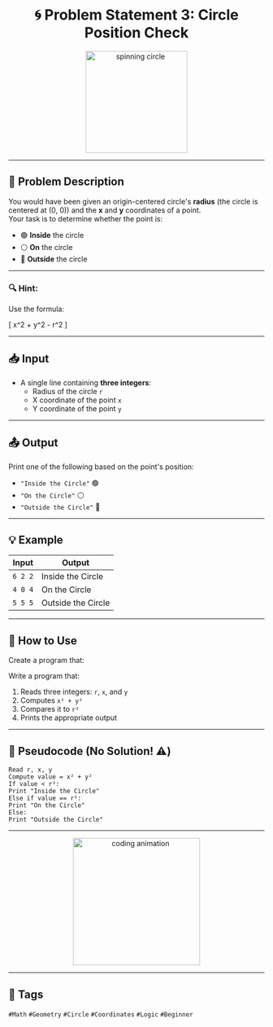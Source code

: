 <h1 align="center">🌀 Problem Statement 3: Circle Position Check</h1>

<p align="center">
  <img src="https://media.giphy.com/media/du3J3cXyzhj75IOgvA/giphy.gif" width="200" alt="spinning circle" />
</p>

---

## 📝 Problem Description

You would have been given an origin-centered circle's **radius** (the circle is centered at (0, 0)) and the **x** and **y** coordinates of a point.  
Your task is to determine whether the point is:

- 🟢 **Inside** the circle
- ⚪ **On** the circle
- 🔴 **Outside** the circle

---

### 🔍 Hint:

Use the formula:

\[
x^2 + y^2 - r^2
\]

---

## 📥 Input

- A single line containing **three integers**:
  - Radius of the circle `r`
  - X coordinate of the point `x`
  - Y coordinate of the point `y`

---

## 📤 Output

Print one of the following based on the point's position:

- `"Inside the Circle"` 🟢
- `"On the Circle"` ⚪
- `"Outside the Circle"` 🔴

---

## 💡 Example

| Input    | Output             |
|----------|--------------------|
| `6 2 2`  | Inside the Circle  |
| `4 0 4`  | On the Circle      |
| `5 5 5`  | Outside the Circle |

---


## 🚀 How to Use

Create a program that:

Write a program that:
1. Reads three integers: `r`, `x`, and `y`
2. Computes `x² + y²`
3. Compares it to `r²`
4. Prints the appropriate output
---

## 🧠 Pseudocode (No Solution! ⚠️)

```text
Read r, x, y
Compute value = x² + y²
If value < r²:
Print "Inside the Circle"
Else if value == r²:
Print "On the Circle"
Else:
Print "Outside the Circle"
```
---

<p align="center">
  <img src="https://media.giphy.com/media/JIX9t2j0ZTN9S/giphy.gif" width="250" alt="coding animation" />
</p>

---

## 📎 Tags

`#Math` `#Geometry` `#Circle` `#Coordinates` `#Logic` `#Beginner`
